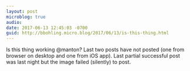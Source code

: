 ```yaml
---
layout: post
microblog: true
audio: 
date: 2017-06-13 12:45:03 -0700
guid: http://bbohling.micro.blog/2017/06/13/is-this-thing.html
---
```

Is this thing working @manton? Last two posts have not posted (one from browser on desktop and one from iOS app). Last partial successful post was last night but the image failed (silently) to post. 
